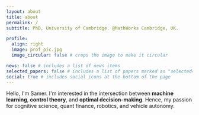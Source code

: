 ```yaml
---
layout: about
title: about
permalink: /
subtitle: PhD, University of Cambridge. @MathWorks Cambridge, UK.

profile:
  align: right
  image: prof_pic.jpg
  image_circular: false # crops the image to make it circular

news: false # includes a list of news items
selected_papers: false # includes a list of papers marked as "selected={true}"
social: true # includes social icons at the bottom of the page
---
```


Hello, I'm Samer. I'm interested in the intersection between **machine learning**, **control theory**, and **optimal decision-making**. Hence, my passion for cognitive science, quant finance, robotics, and vehicle autonomy.
